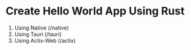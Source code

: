 # Create Hello World App Using Rust

 1. Using Native (/native)
 2. Using Tauri (/tauri)
 3. Using Actix-Web (/actix)
